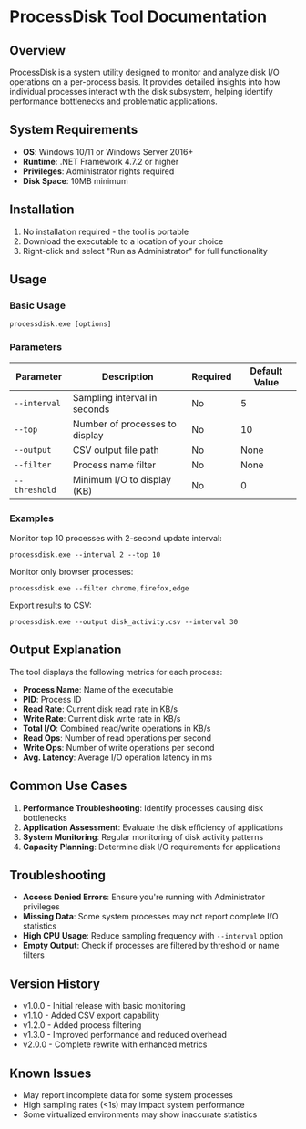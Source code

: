 # ProcessDisk Tool Documentation

## Overview

ProcessDisk is a system utility designed to monitor and analyze disk I/O operations on a per-process basis. It provides detailed insights into how individual processes interact with the disk subsystem, helping identify performance bottlenecks and problematic applications.

## System Requirements

- **OS**: Windows 10/11 or Windows Server 2016+
- **Runtime**: .NET Framework 4.7.2 or higher
- **Privileges**: Administrator rights required
- **Disk Space**: 10MB minimum

## Installation

1. No installation required - the tool is portable
2. Download the executable to a location of your choice
3. Right-click and select "Run as Administrator" for full functionality

## Usage

### Basic Usage

```
processdisk.exe [options]
```

### Parameters

| Parameter | Description | Required | Default Value |
|-----------|-------------|----------|---------------|
| `--interval` | Sampling interval in seconds | No | 5 |
| `--top` | Number of processes to display | No | 10 |
| `--output` | CSV output file path | No | None |
| `--filter` | Process name filter | No | None |
| `--threshold` | Minimum I/O to display (KB) | No | 0 |

### Examples

Monitor top 10 processes with 2-second update interval:
```
processdisk.exe --interval 2 --top 10
```

Monitor only browser processes:
```
processdisk.exe --filter chrome,firefox,edge
```

Export results to CSV:
```
processdisk.exe --output disk_activity.csv --interval 30
```

## Output Explanation

The tool displays the following metrics for each process:

- **Process Name**: Name of the executable
- **PID**: Process ID
- **Read Rate**: Current disk read rate in KB/s
- **Write Rate**: Current disk write rate in KB/s
- **Total I/O**: Combined read/write operations in KB/s
- **Read Ops**: Number of read operations per second
- **Write Ops**: Number of write operations per second
- **Avg. Latency**: Average I/O operation latency in ms

## Common Use Cases

1. **Performance Troubleshooting**: Identify processes causing disk bottlenecks
2. **Application Assessment**: Evaluate the disk efficiency of applications
3. **System Monitoring**: Regular monitoring of disk activity patterns
4. **Capacity Planning**: Determine disk I/O requirements for applications

## Troubleshooting

- **Access Denied Errors**: Ensure you're running with Administrator privileges
- **Missing Data**: Some system processes may not report complete I/O statistics
- **High CPU Usage**: Reduce sampling frequency with `--interval` option
- **Empty Output**: Check if processes are filtered by threshold or name filters

## Version History

- v1.0.0 - Initial release with basic monitoring
- v1.1.0 - Added CSV export capability
- v1.2.0 - Added process filtering
- v1.3.0 - Improved performance and reduced overhead
- v2.0.0 - Complete rewrite with enhanced metrics

## Known Issues

- May report incomplete data for some system processes
- High sampling rates (<1s) may impact system performance
- Some virtualized environments may show inaccurate statistics
